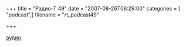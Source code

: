 +++
title = "Радио-T 49"
date = "2007-08-26T06:29:00"
categories = [ "podcast",]
filename = "rt_podcast49"

+++

[аудио](https://cdn.radio-t.com/rt_podcast49.mp3)
<audio src="https://cdn.radio-t.com/rt_podcast49.mp3" preload="none"></audio>
